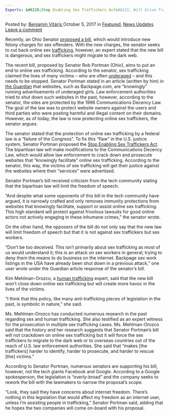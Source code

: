 ```yaml
---
Experts: &#8220;Stop Enabling Sex Traffickers Act&#8221; Will Drive Traffickers Toward the DarkWeb
---
```

<article class="post-listing post-22948 post type-post status-publish format-standard has-post-thumbnail hentry category-deepdot-news category-news-updates tag-experts">
<div class="post-inner">
<p class="post-meta">
<span>Posted by: <a href="https://www.deepdotweb.com/author/benjaminvi/" title="">Benjamin Vitáris </a></span>
<span>October 5, 2017</span>
<span>in <a href="https://www.deepdotweb.com/category/deepdot-news/" rel="category tag">Featured</a>, <a href="https://www.deepdotweb.com/category/news-updates/" rel="category tag">News Updates</a></span>
<span><a href="https://www.deepdotweb.com/2017/10/05/new-bill-to-clamp-down-on-online/#respond">Leave a comment</a></span>
</p>
<div class="clear"></div>
<div class="entry">
<p>Recently, an Ohio Senator <a href="http://www.wdtv.com/content/news/Sex-trafficking-internet-crackdown-proposal-446552313.html">proposed a bill</a>, which would introduce new felony charges for sex offenders. With the new charges, the senator seeks to cut back online sex <a href="https://www.deepdotweb.com/2017/09/11/15-year-old-school-boy-arrested-darknet-drug-trafficking/">trafficking</a>, however, an expert stated that the new bill is dangerous, and sex traffickers might migrate to the dark web.</p>
<p>The recent bill, proposed by Senator Rob Portman (Ohio), aims to put an end to online sex trafficking. According to the senator, sex trafficking claimed the lives of many victims &#8211; who are often <a href="https://www.deepdotweb.com/2017/04/09/german-abused-underaged-girls-shared-content-dark-web/">underaged</a> &#8211; and this needs to be stopped. Senator Portman stated in an article (written by him) in <a href="https://www.theguardian.com/commentisfree/2017/sep/19/stop-sex-trafficking-bill-rob-porter">the Guardian</a> that websites, such as Backpage.com, are “knowingly” running advertisements of underaged girls. Law enforcement authorities tried to shut down such websites in the past, however, according to the senator, the sites are protected by the 1996 Communications Decency Law. The goal of the law was to protect website owners against the users and third parties who were posting harmful and illegal content on their domains. However, as of today, the law is now protecting online sex traffickers, the senator argues.</p>
<p>The senator stated that the protection of online sex trafficking by a federal law is a “failure of the Congress”. To fix this “flaw” in the U.S. justice system, Senator Portman proposed the <a href="https://www.portman.senate.gov/public/index.cfm/press-releases?ID=1FF6DB17-B7A2-4E70-B901-CA07E43065CB">Stop Enabling Sex Traffickers Act</a>. The bipartisan law will make modifications to the Communications Decency Law, which would allow law enforcement to crack down and prosecute websites that “knowingly facilitate” online sex trafficking. According to the senator, this way, the victims of sex trafficking will get their justice against the websites where their “services” were advertised.</p>
<p>Senator Portman’s bill received criticism from the tech community stating that the bipartisan law will limit the freedom of speech.</p>
<p>“And despite what some opponents of this bill in the tech community have argued, it is narrowly crafted and only removes immunity protections from websites that knowingly facilitate, support or assist online sex trafficking. This high standard will protect against frivolous lawsuits for good online actors not actively engaging in these inhumane crimes,” the senator wrote.</p>
<p>On the other hand, the opposers of the bill do not only say that the new law will limit freedom of speech but that it is not against sex traffickers but sex workers.</p>
<p>“Don&#8217;t be too deceived. This isn&#8217;t primarily about sex trafficking as most of us would understand it; this is an attack on sex workers in general; trying to deny them the means to do business on the internet. Backpage sex work listings in the USA have already been shut down in a previous attack,” one user wrote under the Guardian article response of the senator’s bill.</p>
<p>Kim Mehlman-Orozco, a <a href="https://www.deepdotweb.com/2017/01/18/darpa-fight-human-trafficking/">human trafficking</a> expert, said that the new bill won’t close down online sex trafficking but will create more havoc in the lives of the victims.</p>
<p>“I think that this policy, like many anti-trafficking pieces of legislation in the past, is symbolic in nature,” she said.</p>
<p>Ms. Mehlman-Orozco has conducted numerous research in the past regarding sex and human trafficking. She also testified as an expert witness for the prosecution in multiple sex trafficking cases. Ms. Mehlman-Orozco said that the history and her research suggests that Senator Portman’s bill will not crackdown on online sex trafficking but it will force the sex traffickers to migrate to the dark web or to overseas countries out of the reach of U.S. law enforcement authorities. She said that “makes [the traffickers] harder to identify, harder to prosecute, and harder to rescue [the] victims.”</p>
<p>According to Senator Portman, numerous senators are supporting his bill, however, not the tech giants Facebook and Google. According to a Google spokesperson, the legislation is “overly-broad” and the company seeks to rework the bill with the lawmakers to narrow the proposal’s scope.</p>
<p>“Look, they said they have concerns about internet freedom. There’s nothing in this legislation that would affect my freedom as an internet user, unless I’m assisting people in trafficking,” Senator Portman said, adding that he hopes the two companies will come on-board with his proposal.</p>
</div>
<span style="display:none"><a href="https://www.deepdotweb.com/tag/experts/" rel="tag">experts</a></span> <span style="display:none" class="updated">2017-10-05</span>
<div style="display:none" class="vcard author" itemprop="author" itemscope itemtype="http://schema.org/Person"><strong class="fn" itemprop="name"><a href="https://www.deepdotweb.com/author/benjaminvi/" title="Posts by Benjamin Vitáris" rel="author">Benjamin Vitáris</a></strong></div>
</div>
</article>

